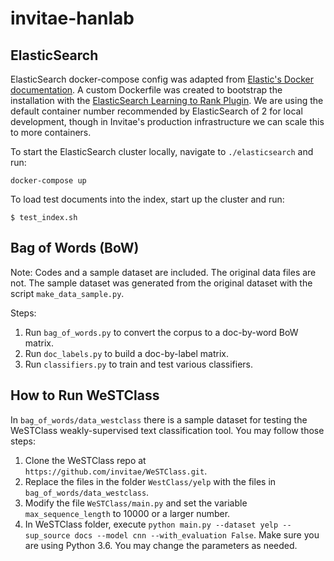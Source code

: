 # invitae-hanlab

## ElasticSearch

ElasticSearch docker-compose config was adapted from [Elastic's Docker documentation](https://www.elastic.co/guide/en/elasticsearch/reference/6.3/docker.html).
A custom Dockerfile was created to bootstrap the installation with the [ElasticSearch Learning to Rank Plugin](https://elasticsearch-learning-to-rank.readthedocs.io/en/latest/).
We are using the default container number recommended by ElasticSearch of 2 for local development, though in Invitae's production
infrastructure we can scale this to more containers.

To start the ElasticSearch cluster locally, navigate to `./elasticsearch` and run:

```
docker-compose up
```

To load test documents into the index, start up the cluster and run:

```
$ test_index.sh
```

## Bag of Words (BoW)

Note: Codes and a sample dataset are included. The original data files are not. The sample dataset was generated from the original dataset with the script `make_data_sample.py`.

Steps:

1. Run `bag_of_words.py` to convert the corpus to a doc-by-word BoW matrix.
2. Run `doc_labels.py` to build a doc-by-label matrix.
3. Run `classifiers.py` to train and test various classifiers.

## How to Run WeSTClass

In `bag_of_words/data_westclass` there is a sample dataset for testing the WeSTClass weakly-supervised text classification tool. You may follow those steps:

1. Clone the WeSTClass repo at `https://github.com/invitae/WeSTClass.git`.
2. Replace the files in the folder `WestClass/yelp` with the files in `bag_of_words/data_westclass`.
3. Modify the file `WeSTClass/main.py` and set the variable `max_sequence_length` to 10000 or a larger number.
4. In WeSTClass folder, execute `python main.py --dataset yelp --sup_source docs --model cnn --with_evaluation False`. Make sure you are using Python 3.6. You may change the parameters as needed.